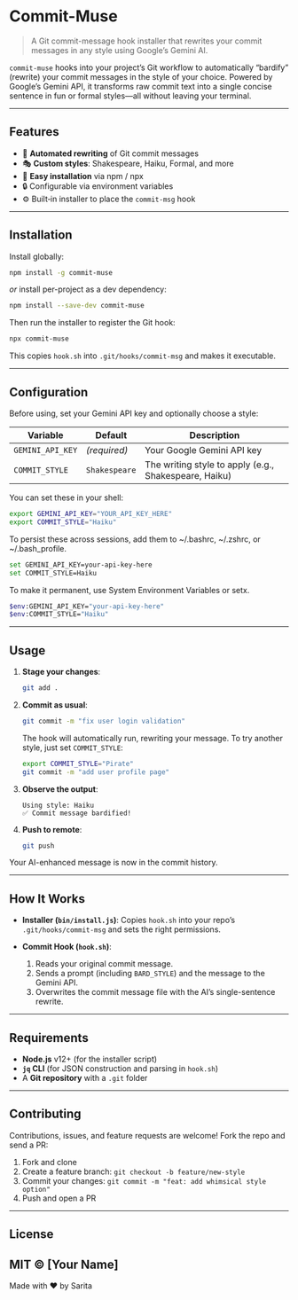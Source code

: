 # Commit-Muse

> A Git commit-message hook installer that rewrites your commit messages in any style using Google’s Gemini AI.

`commit-muse` hooks into your project’s Git workflow to automatically “bardify” (rewrite) your commit messages in the style of your choice. Powered by Google’s Gemini API, it transforms raw commit text into a single concise sentence in fun or formal styles—all without leaving your terminal.

---

## Features

* 📜 **Automated rewriting** of Git commit messages
* 🎭 **Custom styles**: Shakespeare, Haiku, Formal, and more
* 🔧 **Easy installation** via npm / npx
* 🔒 Configurable via environment variables
* ⚙️ Built‑in installer to place the `commit-msg` hook

---

## Installation

Install globally:

```bash
npm install -g commit-muse
```

*or* install per-project as a dev dependency:

```bash
npm install --save-dev commit-muse
```

Then run the installer to register the Git hook:

```bash
npx commit-muse
```

This copies `hook.sh` into `.git/hooks/commit-msg` and makes it executable.

---

## Configuration

Before using, set your Gemini API key and optionally choose a style:

| Variable         | Default       | Description                                           |
| ---------------- | ------------- | ----------------------------------------------------- |
| `GEMINI_API_KEY` | *(required)*  | Your Google Gemini API key                            |
| `COMMIT_STYLE`     | `Shakespeare` | The writing style to apply (e.g., Shakespeare, Haiku) |

You can set these in your shell:

```bash
export GEMINI_API_KEY="YOUR_API_KEY_HERE"
export COMMIT_STYLE="Haiku"
```
To persist these across sessions, add them to ~/.bashrc, ~/.zshrc, or ~/.bash_profile.
```bash
set GEMINI_API_KEY=your-api-key-here
set COMMIT_STYLE=Haiku
```
To make it permanent, use System Environment Variables or setx.
```bash
$env:GEMINI_API_KEY="your-api-key-here"
$env:COMMIT_STYLE="Haiku"
```

---

## Usage

1. **Stage your changes**:

   ```bash
   git add .
   ```

2. **Commit as usual**:

   ```bash
   git commit -m "fix user login validation"
   ```

   The hook will automatically run, rewriting your message.
   To try another style, just set `COMMIT_STYLE`:

    ```bash
    export COMMIT_STYLE="Pirate"
    git commit -m "add user profile page"
    ```

3. **Observe the output**:

   ```text
   Using style: Haiku
   ✅ Commit message bardified!
   ```

4. **Push to remote**:

   ```bash
   git push
   ```

Your AI-enhanced message is now in the commit history.

---

## How It Works

* **Installer (`bin/install.js`)**: Copies `hook.sh` into your repo’s `.git/hooks/commit-msg` and sets the right permissions.
* **Commit Hook (`hook.sh`)**:

  1. Reads your original commit message.
  2. Sends a prompt (including `BARD_STYLE`) and the message to the Gemini API.
  3. Overwrites the commit message file with the AI’s single-sentence rewrite.

---

## Requirements

* **Node.js** v12+ (for the installer script)
* **`jq` CLI** (for JSON construction and parsing in `hook.sh`)
* A **Git repository** with a `.git` folder

---

## Contributing

Contributions, issues, and feature requests are welcome! Fork the repo and send a PR:

1. Fork and clone
2. Create a feature branch: `git checkout -b feature/new-style`
3. Commit your changes: `git commit -m "feat: add whimsical style option"`
4. Push and open a PR

---

## License

MIT © \[Your Name]
---

Made with ❤️ by Sarita